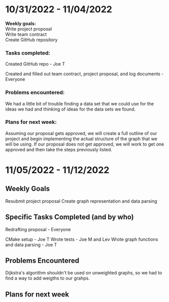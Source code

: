 # 10/31/2022 - 11/04/2022
**Weekly goals:**  
  Write project proposal  
  Write team contract  
  Create GitHub repository  
  
 ### **Tasks completed:**
  
  Created GitHub repo - Joe T
  
  Created and filled out team contract, project proposal, and log documents - Everyone

### **Problems encountered:**

  We had a little bit of trouble finding a data set that we could use for the ideas we had and thinking of ideas for the data sets we found.

### **Plans for next week:**

  Assuming our proposal gets approved, we will create a full outline of our project and begin implementing the actual structure of the graph that we will be using. If our proposal does not get approved, we will work to get one approved and then take the steps previously listed.

# 11/05/2022 - 11/12/2022

## Weekly Goals
  
  Resubmit project proposal
  Create graph representation and data parsing

## Specific Tasks Completed (and by who)

  Redrafting proposal - Everyone
  
  CMake setup - Joe T
  Wrote tests - Joe M and Lev
  Wrote graph functions and data parsing - Joe T

## Problems Encountered 
Dijkstra's algorithm shouldn't be used on unweighted graphs, so we had to find a way to add weigths to our grahps.
  

## Plans for next week

